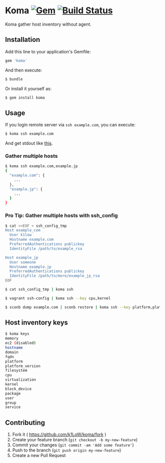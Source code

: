 # Koma [![Gem](https://img.shields.io/gem/v/koma.svg)](https://rubygems.org/gems/koma) [![Build Status](https://travis-ci.org/k1LoW/koma.svg?branch=master)](https://travis-ci.org/k1LoW/koma)

Koma gather host inventory without agent.

## Installation

Add this line to your application's Gemfile:

```ruby
gem 'koma'
```

And then execute:

```sh
$ bundle
```

Or install it yourself as:

```sh
$ gem install koma
```

## Usage

If you login remote server via `ssh example.com`, you can execute:

```sh
$ koma ssh example.com
```

And get stdout like [this](stdout_sample.json).

### Gather multiple hosts

```sh
$ koma ssh example.com,example.jp
{
  "example.com": {
    ...
  },
  "example.jp": {
    ...
  }
}
```

### Pro Tip: Gather multiple hosts with ssh_config

```sh
$ cat <<EOF > ssh_config_tmp
Host example_com
  User k1low
  Hostname example.com
  PreferredAuthentications publickey
  IdentityFile /path/to/example_rsa

Host example_jp
  User someone
  Hostname example.jp
  PreferredAuthentications publickey
  IdentityFile /path/to/more/example_jp_rsa
EOF

$ cat ssh_config_tmp | koma ssh
```

```sh
$ vagrant ssh-config | koma ssh --key cpu,kernel
```

```sh
$ sconb dump example.com | sconb restore | koma ssh --key platform,platform_version
```

## Host inventory keys

```sh
$ koma keys
memory
ec2 (disabled)
hostname
domain
fqdn
platform
platform_version
filesystem
cpu
virtualization
kernel
block_device
package
user
group
service
```

## Contributing

1. Fork it ( https://github.com/k1LoW/koma/fork )
2. Create your feature branch (`git checkout -b my-new-feature`)
3. Commit your changes (`git commit -am 'Add some feature'`)
4. Push to the branch (`git push origin my-new-feature`)
5. Create a new Pull Request
